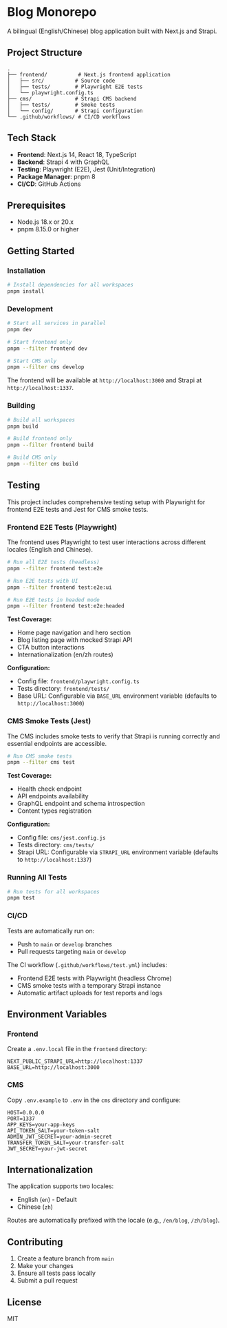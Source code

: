 # Blog Monorepo

A bilingual (English/Chinese) blog application built with Next.js and Strapi.

## Project Structure

```
.
├── frontend/          # Next.js frontend application
│   ├── src/          # Source code
│   ├── tests/        # Playwright E2E tests
│   └── playwright.config.ts
├── cms/              # Strapi CMS backend
│   ├── tests/        # Smoke tests
│   └── config/       # Strapi configuration
└── .github/workflows/ # CI/CD workflows
```

## Tech Stack

- **Frontend**: Next.js 14, React 18, TypeScript
- **Backend**: Strapi 4 with GraphQL
- **Testing**: Playwright (E2E), Jest (Unit/Integration)
- **Package Manager**: pnpm 8
- **CI/CD**: GitHub Actions

## Prerequisites

- Node.js 18.x or 20.x
- pnpm 8.15.0 or higher

## Getting Started

### Installation

```bash
# Install dependencies for all workspaces
pnpm install
```

### Development

```bash
# Start all services in parallel
pnpm dev

# Start frontend only
pnpm --filter frontend dev

# Start CMS only
pnpm --filter cms develop
```

The frontend will be available at `http://localhost:3000` and Strapi at `http://localhost:1337`.

### Building

```bash
# Build all workspaces
pnpm build

# Build frontend only
pnpm --filter frontend build

# Build CMS only
pnpm --filter cms build
```

## Testing

This project includes comprehensive testing setup with Playwright for frontend E2E tests and Jest for CMS smoke tests.

### Frontend E2E Tests (Playwright)

The frontend uses Playwright to test user interactions across different locales (English and Chinese).

```bash
# Run all E2E tests (headless)
pnpm --filter frontend test:e2e

# Run E2E tests with UI
pnpm --filter frontend test:e2e:ui

# Run E2E tests in headed mode
pnpm --filter frontend test:e2e:headed
```

**Test Coverage:**
- Home page navigation and hero section
- Blog listing page with mocked Strapi API
- CTA button interactions
- Internationalization (en/zh routes)

**Configuration:**
- Config file: `frontend/playwright.config.ts`
- Tests directory: `frontend/tests/`
- Base URL: Configurable via `BASE_URL` environment variable (defaults to `http://localhost:3000`)

### CMS Smoke Tests (Jest)

The CMS includes smoke tests to verify that Strapi is running correctly and essential endpoints are accessible.

```bash
# Run CMS smoke tests
pnpm --filter cms test
```

**Test Coverage:**
- Health check endpoint
- API endpoints availability
- GraphQL endpoint and schema introspection
- Content types registration

**Configuration:**
- Config file: `cms/jest.config.js`
- Tests directory: `cms/tests/`
- Strapi URL: Configurable via `STRAPI_URL` environment variable (defaults to `http://localhost:1337`)

### Running All Tests

```bash
# Run tests for all workspaces
pnpm test
```

### CI/CD

Tests are automatically run on:
- Push to `main` or `develop` branches
- Pull requests targeting `main` or `develop`

The CI workflow (`.github/workflows/test.yml`) includes:
- Frontend E2E tests with Playwright (headless Chrome)
- CMS smoke tests with a temporary Strapi instance
- Automatic artifact uploads for test reports and logs

## Environment Variables

### Frontend

Create a `.env.local` file in the `frontend` directory:

```env
NEXT_PUBLIC_STRAPI_URL=http://localhost:1337
BASE_URL=http://localhost:3000
```

### CMS

Copy `.env.example` to `.env` in the `cms` directory and configure:

```env
HOST=0.0.0.0
PORT=1337
APP_KEYS=your-app-keys
API_TOKEN_SALT=your-token-salt
ADMIN_JWT_SECRET=your-admin-secret
TRANSFER_TOKEN_SALT=your-transfer-salt
JWT_SECRET=your-jwt-secret
```

## Internationalization

The application supports two locales:
- English (`en`) - Default
- Chinese (`zh`)

Routes are automatically prefixed with the locale (e.g., `/en/blog`, `/zh/blog`).

## Contributing

1. Create a feature branch from `main`
2. Make your changes
3. Ensure all tests pass locally
4. Submit a pull request

## License

MIT
